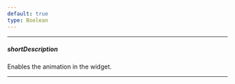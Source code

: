 ```yaml
---
default: true
type: Boolean
---
```

---
##### shortDescription
Enables the animation in the widget.

---
